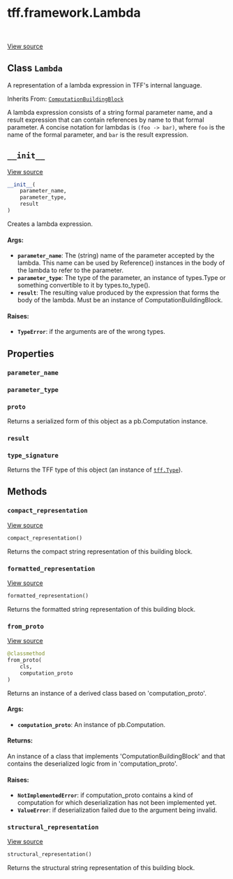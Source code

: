 <div itemscope itemtype="http://developers.google.com/ReferenceObject">
<meta itemprop="name" content="tff.framework.Lambda" />
<meta itemprop="path" content="Stable" />
<meta itemprop="property" content="parameter_name"/>
<meta itemprop="property" content="parameter_type"/>
<meta itemprop="property" content="proto"/>
<meta itemprop="property" content="result"/>
<meta itemprop="property" content="type_signature"/>
<meta itemprop="property" content="__init__"/>
<meta itemprop="property" content="compact_representation"/>
<meta itemprop="property" content="formatted_representation"/>
<meta itemprop="property" content="from_proto"/>
<meta itemprop="property" content="structural_representation"/>
</div>

# tff.framework.Lambda

<table class="tfo-notebook-buttons tfo-api" align="left">
</table>

<a target="_blank" href="http://github.com/tensorflow/federated/tree/master/tensorflow_federated/python/core/impl/computation_building_blocks.py">View
source</a>

## Class `Lambda`

A representation of a lambda expression in TFF's internal language.

Inherits From:
[`ComputationBuildingBlock`](../../tff/framework/ComputationBuildingBlock.md)

<!-- Placeholder for "Used in" -->

A lambda expression consists of a string formal parameter name, and a result
expression that can contain references by name to that formal parameter. A
concise notation for lambdas is `(foo -> bar)`, where `foo` is the name of the
formal parameter, and `bar` is the result expression.

<h2 id="__init__"><code>__init__</code></h2>

<a target="_blank" href="http://github.com/tensorflow/federated/tree/master/tensorflow_federated/python/core/impl/computation_building_blocks.py">View
source</a>

```python
__init__(
    parameter_name,
    parameter_type,
    result
)
```

Creates a lambda expression.

#### Args:

*   <b>`parameter_name`</b>: The (string) name of the parameter accepted by the
    lambda. This name can be used by Reference() instances in the body of the
    lambda to refer to the parameter.
*   <b>`parameter_type`</b>: The type of the parameter, an instance of
    types.Type or something convertible to it by types.to_type().
*   <b>`result`</b>: The resulting value produced by the expression that forms
    the body of the lambda. Must be an instance of ComputationBuildingBlock.

#### Raises:

*   <b>`TypeError`</b>: if the arguments are of the wrong types.

## Properties

<h3 id="parameter_name"><code>parameter_name</code></h3>

<h3 id="parameter_type"><code>parameter_type</code></h3>

<h3 id="proto"><code>proto</code></h3>

Returns a serialized form of this object as a pb.Computation instance.

<h3 id="result"><code>result</code></h3>

<h3 id="type_signature"><code>type_signature</code></h3>

Returns the TFF type of this object (an instance of
<a href="../../tff/Type.md"><code>tff.Type</code></a>).

## Methods

<h3 id="compact_representation"><code>compact_representation</code></h3>

<a target="_blank" href="http://github.com/tensorflow/federated/tree/master/tensorflow_federated/python/core/impl/computation_building_blocks.py">View
source</a>

```python
compact_representation()
```

Returns the compact string representation of this building block.

<h3 id="formatted_representation"><code>formatted_representation</code></h3>

<a target="_blank" href="http://github.com/tensorflow/federated/tree/master/tensorflow_federated/python/core/impl/computation_building_blocks.py">View
source</a>

```python
formatted_representation()
```

Returns the formatted string representation of this building block.

<h3 id="from_proto"><code>from_proto</code></h3>

<a target="_blank" href="http://github.com/tensorflow/federated/tree/master/tensorflow_federated/python/core/impl/computation_building_blocks.py">View
source</a>

```python
@classmethod
from_proto(
    cls,
    computation_proto
)
```

Returns an instance of a derived class based on 'computation_proto'.

#### Args:

*   <b>`computation_proto`</b>: An instance of pb.Computation.

#### Returns:

An instance of a class that implements 'ComputationBuildingBlock' and that
contains the deserialized logic from in 'computation_proto'.

#### Raises:

*   <b>`NotImplementedError`</b>: if computation_proto contains a kind of
    computation for which deserialization has not been implemented yet.
*   <b>`ValueError`</b>: if deserialization failed due to the argument being
    invalid.

<h3 id="structural_representation"><code>structural_representation</code></h3>

<a target="_blank" href="http://github.com/tensorflow/federated/tree/master/tensorflow_federated/python/core/impl/computation_building_blocks.py">View
source</a>

```python
structural_representation()
```

Returns the structural string representation of this building block.
